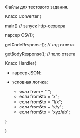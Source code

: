 Файлы для тестового задания.

Класс Converter {

main() // запуск http-сервера
  
парсер CSV();
  
getCodeResponse(); // код ответа
  
getBodyResponse(); // тело ответа
  
Класс Handler{
  
  - парсер JSON;
  - условная логика:
    
     - если from = " ";
     - если from&to = "x";
     - если from&to = "1/x";
     - если from&to = "x/y";
     - если from&to = "xyz/ab";

  }

}
